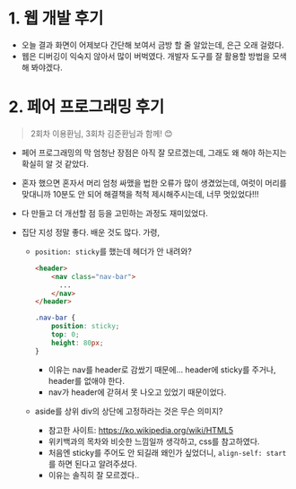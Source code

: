 # 1. 웹 개발 후기

- 오늘 결과 화면이 어제보다 간단해 보여서 금방 할 줄 알았는데, 은근 오래 걸렸다.
- 웹은 디버깅이 익숙지 않아서 많이 버벅였다. 개발자 도구를 잘 활용할 방법을 모색해 봐야겠다.



# 2. 페어 프로그래밍 후기

> 2회차 이용환님, 3회차 김준환님과 함께! 😊

- 페어 프로그래밍의 막 엄청난 장점은 아직 잘 모르겠는데, 그래도 왜 해야 하는지는 확실히 알 것 같았다.

- 혼자 했으면 혼자서 머리 엄청 싸맸을 법한 오류가 많이 생겼었는데, 여럿이 머리를 맞대니까 10분도 안 되어 해결책을 척척 제시해주시는데, 너무 멋있었다!!!

- 다 만들고 더 개선할 점 등을 고민하는 과정도 재미있었다.

- 집단 지성 정말 좋다. 배운 것도 많다. 가령,

  - `position: sticky`를 했는데 헤더가 안 내려와?

    ```html
    <header>
        <nav class="nav-bar">
          ...
        </nav>
    </header>
    ```

    ```css
    .nav-bar {
        position: sticky;
        top: 0;
        height: 80px;
    }
    ```

    - 이유는 nav를 header로 감쌌기 때문에... header에 sticky를 주거나, header를 없애야 한다.
    - nav가 header에 갇혀서 못 나오고 있었기 때문이었다.

  - aside를 상위 div의 상단에 고정하라는 것은 무슨 의미지?

    - 참고한 사이트: https://ko.wikipedia.org/wiki/HTML5
    - 위키백과의 목차와 비슷한 느낌일까 생각하고, css를 참고하였다.
    - 처음엔 sticky를 주어도 안 되길래 왜인가 싶었더니, `align-self: start`를 하면 된다고 알려주셨다.
    - 이유는 솔직히 잘 모르겠다..
